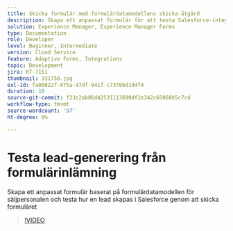 ```yaml
---
title: Skicka formulär med formulärdatamodellens skicka-åtgärd
description: Skapa ett anpassat formulär för att testa Salesforce-integreringen genom att skapa ett Lead-objekt när formulär skickas
solution: Experience Manager, Experience Manager Forms
type: Documentation
role: Developer
level: Beginner, Intermediate
version: Cloud Service
feature: Adaptive Forms, Integrations
topic: Development
jira: KT-7151
thumbnail: 331758.jpg
exl-id: fa00822f-075a-47df-941f-c7370bd1d4f4
duration: 10
source-git-commit: f23c2ab86d42531113690df2e342c65060b5c7cd
workflow-type: tm+mt
source-wordcount: '57'
ht-degree: 0%

---
```


# Testa lead-generering från formulärinlämning

Skapa ett anpassat formulär baserat på formulärdatamodellen för säljpersonalen och testa hur en lead skapas i Salesforce genom att skicka formuläret

>[!VIDEO](https://video.tv.adobe.com/v/331758?quality=12&learn=on)
